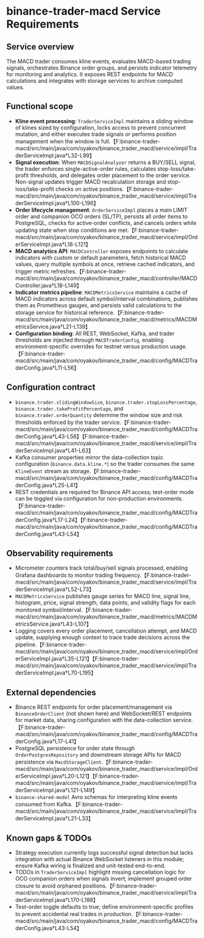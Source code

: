 # binance-trader-macd Service Requirements

## Service overview
The MACD trader consumes kline events, evaluates MACD-based trading signals, orchestrates Binance order groups, and persists indicator telemetry for monitoring and analytics. It exposes REST endpoints for MACD calculations and integrates with storage services to archive computed values.

## Functional scope
- **Kline event processing**: `TraderServiceImpl` maintains a sliding window of klines sized by configuration, locks access to prevent concurrent mutation, and either executes trade signals or performs position management when the window is full.【F:binance-trader-macd/src/main/java/com/oyakov/binance_trader_macd/service/impl/TraderServiceImpl.java†L32-L99】
- **Signal execution**: When `MACDSignalAnalyzer` returns a BUY/SELL signal, the trader enforces single-active-order rules, calculates stop-loss/take-profit thresholds, and delegates order placement to the order service. Non-signal updates trigger MACD recalculation storage and stop-loss/take-profit checks on active positions.【F:binance-trader-macd/src/main/java/com/oyakov/binance_trader_macd/service/impl/TraderServiceImpl.java†L100-L196】
- **Order lifecycle management**: `OrderServiceImpl` places a main LIMIT order and companion OCO orders (SL/TP), persists all order items to PostgreSQL, checks for active-order conflicts, and cancels orders while updating state when stop conditions are met.【F:binance-trader-macd/src/main/java/com/oyakov/binance_trader_macd/service/impl/OrderServiceImpl.java†L18-L121】
- **MACD analytics API**: `MACDController` exposes endpoints to calculate indicators with custom or default parameters, fetch historical MACD values, query multiple symbols at once, retrieve cached indicators, and trigger metric refreshes.【F:binance-trader-macd/src/main/java/com/oyakov/binance_trader_macd/controller/MACDController.java†L18-L149】
- **Indicator metrics pipeline**: `MACDMetricsService` maintains a cache of MACD indicators across default symbol/interval combinations, publishes them as Prometheus gauges, and persists valid calculations to the storage service for historical reference.【F:binance-trader-macd/src/main/java/com/oyakov/binance_trader_macd/metrics/MACDMetricsService.java†L21-L139】
- **Configuration binding**: All REST, WebSocket, Kafka, and trader thresholds are injected through `MACDTraderConfig`, enabling environment-specific overrides for testnet versus production usage.【F:binance-trader-macd/src/main/java/com/oyakov/binance_trader_macd/config/MACDTraderConfig.java†L11-L56】

## Configuration contract
- `binance.trader.slidingWindowSize`, `binance.trader.stopLossPercentage`, `binance.trader.takeProfitPercentage`, and `binance.trader.orderQuantity` determine the window size and risk thresholds enforced by the trader service.【F:binance-trader-macd/src/main/java/com/oyakov/binance_trader_macd/config/MACDTraderConfig.java†L43-L56】【F:binance-trader-macd/src/main/java/com/oyakov/binance_trader_macd/service/impl/TraderServiceImpl.java†L41-L63】
- Kafka consumer properties mirror the data-collection topic configuration (`binance.data.kline.*`) so the trader consumes the same `KlineEvent` stream as storage.【F:binance-trader-macd/src/main/java/com/oyakov/binance_trader_macd/config/MACDTraderConfig.java†L25-L41】
- REST credentials are required for Binance API access; test-order mode can be toggled via configuration for non-production environments.【F:binance-trader-macd/src/main/java/com/oyakov/binance_trader_macd/config/MACDTraderConfig.java†L17-L24】【F:binance-trader-macd/src/main/java/com/oyakov/binance_trader_macd/config/MACDTraderConfig.java†L43-L54】

## Observability requirements
- Micrometer counters track total/buy/sell signals processed, enabling Grafana dashboards to monitor trading frequency.【F:binance-trader-macd/src/main/java/com/oyakov/binance_trader_macd/service/impl/TraderServiceImpl.java†L52-L73】
- `MACDMetricsService` publishes gauge series for MACD line, signal line, histogram, price, signal strength, data points, and validity flags for each monitored symbol/interval.【F:binance-trader-macd/src/main/java/com/oyakov/binance_trader_macd/metrics/MACDMetricsService.java†L43-L107】
- Logging covers every order placement, cancellation attempt, and MACD update, supplying enough context to trace trade decisions across the pipeline.【F:binance-trader-macd/src/main/java/com/oyakov/binance_trader_macd/service/impl/OrderServiceImpl.java†L35-L121】【F:binance-trader-macd/src/main/java/com/oyakov/binance_trader_macd/service/impl/TraderServiceImpl.java†L70-L195】

## External dependencies
- Binance REST endpoints for order placement/management via `BinanceOrderClient` (not shown here) and WebSocket/REST endpoints for market data, sharing configuration with the data-collection service.【F:binance-trader-macd/src/main/java/com/oyakov/binance_trader_macd/config/MACDTraderConfig.java†L17-L41】
- PostgreSQL persistence for order state through `OrderPostgresRepository` and downstream storage APIs for MACD persistence via `MacdStorageClient`.【F:binance-trader-macd/src/main/java/com/oyakov/binance_trader_macd/service/impl/OrderServiceImpl.java†L20-L121】【F:binance-trader-macd/src/main/java/com/oyakov/binance_trader_macd/service/impl/TraderServiceImpl.java†L121-L149】
- `binance-shared-model` Avro schemas for interpreting kline events consumed from Kafka.【F:binance-trader-macd/src/main/java/com/oyakov/binance_trader_macd/service/impl/TraderServiceImpl.java†L21-L33】

## Known gaps & TODOs
- Strategy execution currently logs successful signal detection but lacks integration with actual Binance WebSocket listeners in this module; ensure Kafka wiring is finalized and unit-tested end-to-end.
- TODOs in `TraderServiceImpl` highlight missing cancellation logic for OCO companion orders when signals invert; implement grouped order closure to avoid orphaned positions.【F:binance-trader-macd/src/main/java/com/oyakov/binance_trader_macd/service/impl/TraderServiceImpl.java†L170-L188】
- Test-order toggle defaults to true; define environment-specific profiles to prevent accidental real trades in production.【F:binance-trader-macd/src/main/java/com/oyakov/binance_trader_macd/config/MACDTraderConfig.java†L43-L54】

